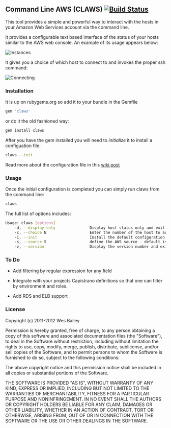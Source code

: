 ## Command Line AWS (CLAWS) [![Build Status](https://secure.travis-ci.org/wbailey/claws.png?branch=master)](http://travis-ci.org/wbailey/claws) 

This tool provides a simple and powerful way to interact with the hosts in your Amazon Web Services
account via the command line.

It provides a configurable text based interface of the status of your hosts similar to the AWS web
console.  An example of its usage appears below:

![Instances](http://i.imgur.com/xCr7x.png)

It gives you a choice of which host to connect to and invokes the proper ssh command:

![Connecting](http://i.imgur.com/b6ieS.png)

### Installation

It is up on rubygems.org so add it to your bundle in the Gemfile

```bash
gem 'claws'
```

or do it the old fashioned way:

```bash
gem install claws
```

After you have the gem installed you will need to _initialize_ it to install a configuation file:

```bash
claws --init
```

Read more about the configuration file in this [wiki post](https://github.com/wbailey/claws/wiki/Configuration-file)

### Usage

Once the initial configuration is completed you can simply run claws from the command line:

```bash
claws
```

The full list of options includes:

```bash
Usage: claws [options]
    -d, --display-only               Display host status only and exit
    -c, --choice N                   Enter the number of the host to automatically connect to
    -i, --init                       Install the default configuration file for the application
    -s, --source S                   define the AWS source - default is ec2
    -v, --version                    Display the version number and exit
```

### To Do

* Add filtering by regular expression for any field

* Integrate with your projects Capistrano definitions so that one can filter by environment and
  roles.

* Add RDS and ELB support

### License

Copyright (c) 2011-2012 Wes Bailey

Permission is hereby granted, free of charge, to any person obtaining a copy of this software and
associated documentation files (the "Software"), to deal in the Software without restriction,
including without limitation the rights to use, copy, modify, merge, publish, distribute,
sublicense, and/or sell copies of the Software, and to permit persons to whom the Software is
furnished to do so, subject to the following conditions:

The above copyright notice and this permission notice shall be included in all copies or substantial
portions of the Software.

THE SOFTWARE IS PROVIDED "AS IS", WITHOUT WARRANTY OF ANY KIND, EXPRESS OR IMPLIED, INCLUDING BUT
NOT LIMITED TO THE WARRANTIES OF MERCHANTABILITY, FITNESS FOR A PARTICULAR PURPOSE AND
NONINFRINGEMENT. IN NO EVENT SHALL THE AUTHORS OR COPYRIGHT HOLDERS BE LIABLE FOR ANY CLAIM, DAMAGES
OR OTHER LIABILITY, WHETHER IN AN ACTION OF CONTRACT, TORT OR OTHERWISE, ARISING FROM, OUT OF OR IN
CONNECTION WITH THE SOFTWARE OR THE USE OR OTHER DEALINGS IN THE SOFTWARE.
